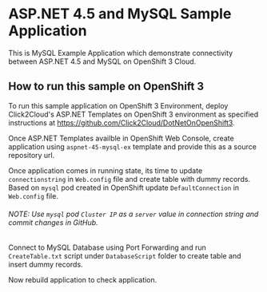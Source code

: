 # ASP.NET 4.5 and MySQL Sample Application
This is MySQL Example Application which demonstrate connectivity between ASP.NET 4.5 and MySQL on OpenShift 3 Cloud.

## How to run this sample on OpenShift 3
To run this sample application on OpenShift 3 Environment, deploy Click2Cloud's ASP.NET Templates on OpenShift 3 environment as specified instructions at https://github.com/Click2Cloud/DotNetOnOpenShift3.

Once ASP.NET Templates availble in OpenShift Web Console, create application using `aspnet-45-mysql-ex` template and provide this as a source repository url. 

Once application comes in running state, its time to update `connectionstring` in `Web.config` file and create table with dummy records.
Based on `mysql` pod created in OpenShift update `DefaultConnection` in `Web.config` file. 

###### NOTE: Use `mysql` pod `Cluster IP` as a `server` value in connection string and commit changes in GitHub.

Connect to MySQL Database using Port Forwarding and run `CreateTable.txt` script under `DatabaseScript` folder to create table and insert dummy records.

Now rebuild application to check application.
